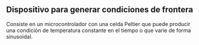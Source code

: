 ## Dispositivo para generar condiciones de frontera

Consiste en un microcontrolador con una celda Peltier que puede producir una condición de temperatura constante en el tiempo o que varie de forma sinusoidal.